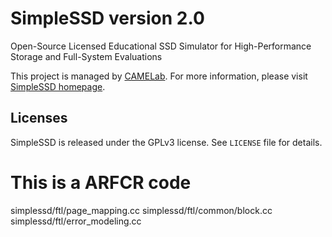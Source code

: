 # SimpleSSD version 2.0
Open-Source Licensed Educational SSD Simulator for High-Performance Storage and Full-System Evaluations

This project is managed by [CAMELab](http://camelab.org).
For more information, please visit [SimpleSSD homepage](http://simplessd.org).

## Licenses
SimpleSSD is released under the GPLv3 license. See `LICENSE` file for details.


# This is a ARFCR code
simplessd/ftl/page_mapping.cc
simplessd/ftl/common/block.cc
simplessd/ftl/error_modeling.cc
